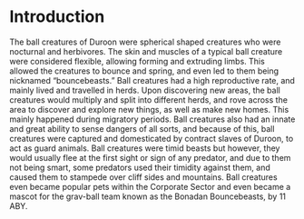 # Introduction

The ball creatures of Duroon were spherical shaped creatures who were nocturnal and herbivores.
The skin and muscles of a typical ball creature were considered flexible, allowing forming and extruding limbs.
This allowed the creatures to bounce and spring, and even led to them being nicknamed “bouncebeasts.” Ball creatures had a high reproductive rate, and mainly lived and travelled in herds.
Upon discovering new areas, the ball creatures would multiply and split into different herds, and rove across the area to discover and explore new things, as well as make new homes.
This mainly happened during migratory periods.
Ball creatures also had an innate and great ability to sense dangers of all sorts, and because of this, ball creatures were captured and domesticated by contract slaves of Duroon, to act as guard animals.
Ball creatures were timid beasts but however, they would usually flee at the first sight or sign of any predator, and due to them not being smart, some predators used their timidity against them, and caused them to stampede over cliff sides and mountains.
Ball creatures even became popular pets within the Corporate Sector and even became a mascot for the grav-ball team known as the Bonadan Bouncebeasts, by 11 ABY.
